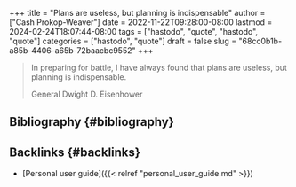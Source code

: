 +++
title = "Plans are useless, but planning is indispensable"
author = ["Cash Prokop-Weaver"]
date = 2022-11-22T09:28:00-08:00
lastmod = 2024-02-24T18:07:44-08:00
tags = ["hastodo", "quote", "hastodo", "quote"]
categories = ["hastodo", "quote"]
draft = false
slug = "68cc0b1b-a85b-4406-a65b-72baacbc9552"
+++

> In preparing for battle, I have always found that plans are useless, but planning is indispensable.
>
> General Dwight D. Eisenhower


## Bibliography {#bibliography}

<style>.csl-entry{text-indent: -1.5em; margin-left: 1.5em;}</style><div class="csl-bib-body">
</div>


## Backlinks {#backlinks}

-   [Personal user guide]({{< relref "personal_user_guide.md" >}})

